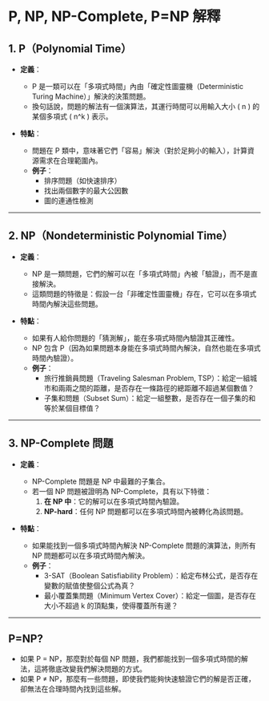 # P, NP, NP-Complete, P=NP 解釋

## 1. P（Polynomial Time）
- **定義**：
  - P 是一類可以在「多項式時間」內由「確定性圖靈機（Deterministic Turing Machine）」解決的決策問題。
  - 換句話說，問題的解法有一個演算法，其運行時間可以用輸入大小 \( n \) 的某個多項式 \( n^k \) 表示。

- **特點**：
  - 問題在 P 類中，意味著它們「容易」解決（對於足夠小的輸入），計算資源需求在合理範圍內。
  - **例子**：
    - 排序問題（如快速排序）
    - 找出兩個數字的最大公因數
    - 圖的連通性檢測

---

## 2. NP（Nondeterministic Polynomial Time）
- **定義**：
  - NP 是一類問題，它們的解可以在「多項式時間」內被「驗證」，而不是直接解決。
  - 這類問題的特徵是：假設一台「非確定性圖靈機」存在，它可以在多項式時間內解決這些問題。

- **特點**：
  - 如果有人給你問題的「猜測解」，能在多項式時間內驗證其正確性。
  - NP 包含 P（因為如果問題本身能在多項式時間內解決，自然也能在多項式時間內驗證）。
  - **例子**：
    - 旅行推銷員問題（Traveling Salesman Problem, TSP）：給定一組城市和兩兩之間的距離，是否存在一條路徑的總距離不超過某個數值？
    - 子集和問題（Subset Sum）：給定一組整數，是否存在一個子集的和等於某個目標值？

---

## 3. NP-Complete 問題
- **定義**：
  - NP-Complete 問題是 NP 中最難的子集合。
  - 若一個 NP 問題被證明為 NP-Complete，具有以下特徵：
    1. **在 NP 中**：它的解可以在多項式時間內驗證。
    2. **NP-hard**：任何 NP 問題都可以在多項式時間內被轉化為該問題。

- **特點**：
  - 如果能找到一個多項式時間內解決 NP-Complete 問題的演算法，則所有 NP 問題都可以在多項式時間內解決。
  - **例子**：
    - 3-SAT（Boolean Satisfiability Problem）：給定布林公式，是否存在變數的賦值使整個公式為真？
    - 最小覆蓋集問題（Minimum Vertex Cover）：給定一個圖，是否存在大小不超過 k 的頂點集，使得覆蓋所有邊？

---

## P=NP?
 - 如果 P = NP，那麼對於每個 NP 問題，我們都能找到一個多項式時間的解法，這將徹底改變我們解決問題的方式。
 - 如果 P ≠ NP，那麼有一些問題，即使我們能夠快速驗證它們的解是否正確，卻無法在合理時間內找到這些解。